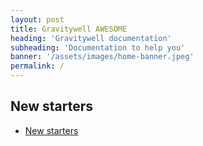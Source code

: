 ```yaml
---
layout: post
title: Gravitywell AWESOME
heading: 'Gravitywell documentation'
subheading: 'Documentation to help you'
banner: '/assets/images/home-banner.jpeg'
permalink: /
---
```


## New starters

- [New starters](/new-starters/)